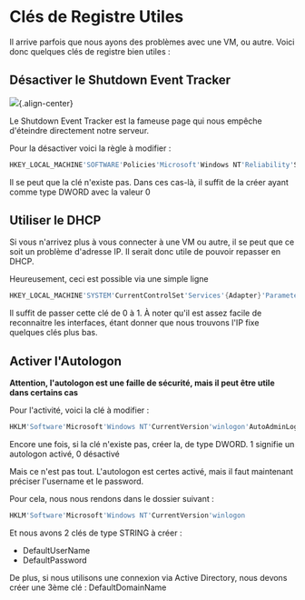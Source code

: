 # Clés de Registre Utiles

Il arrive parfois que nous ayons des problèmes avec une VM, ou autre.
Voici donc quelques clés de registre bien utiles :

## Désactiver le Shutdown Event Tracker

![](https://techan.fr/images/2017/06/Windows_Shutdown_Event_Tracker.png){.align-center}

Le Shutdown Event Tracker est la fameuse page qui nous empêche
d'éteindre directement notre serveur.

Pour la désactiver voici la règle à modifier :

```powershell
HKEY_LOCAL_MACHINE'SOFTWARE'Policies'Microsoft'Windows NT'Reliability'ShutdownReasonOn
```

Il se peut que la clé n'existe pas. Dans ces cas-là, il suffit de la
créer ayant comme type DWORD avec la valeur 0

## Utiliser le DHCP

Si vous n'arrivez plus à vous connecter à une VM ou autre, il se peut
que ce soit un problème d'adresse IP. Il serait donc utile de pouvoir
repasser en DHCP.

Heureusement, ceci est possible via une simple ligne

```powershell
HKEY_LOCAL_MACHINE'SYSTEM'CurrentControlSet'Services'{Adapter}'Parameters'Tcpip'EnableDHCP
```

Il suffit de passer cette clé de 0 à 1. À noter qu'il est assez facile
de reconnaitre les interfaces, étant donner que nous trouvons l'IP fixe
quelques clés plus bas.

## Activer l'Autologon

**Attention, l'autologon est une faille de sécurité, mais il peut être
utile dans certains cas**

Pour l'activité, voici la clé à modifier :

```powershell
HKLM'Software'Microsoft'Windows NT'CurrentVersion'winlogon'AutoAdminLogon
```

Encore une fois, si la clé n'existe pas, créer la, de type DWORD. 1
signifie un autologon activé, 0 désactivé

Mais ce n'est pas tout. L'autologon est certes activé, mais il faut
maintenant préciser l'username et le password.

Pour cela, nous nous rendons dans le dossier suivant :

```powershell
HKLM'Software'Microsoft'Windows NT'CurrentVersion'winlogon
```

Et nous avons 2 clés de type STRING à créer :

-   DefaultUserName
-   DefaultPassword

De plus, si nous utilisons une connexion via Active Directory, nous
devons créer une 3ème clé : DefaultDomainName
